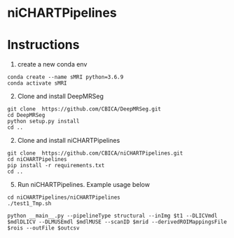 # niCHARTPipelines


# Instructions
1) create a new conda env
```
conda create --name sMRI python=3.6.9
conda activate sMRI
```
2) Clone and install DeepMRSeg 
```
git clone  https://github.com/CBICA/DeepMRSeg.git
cd DeepMRSeg
python setup.py install
cd ..
```

2) Clone and install niCHARTPipelines
```
git clone  https://github.com/CBICA/niCHARTPipelines.git
cd niCHARTPipelines
pip install -r requirements.txt
cd ..
```

5) Run niCHARTPipelines. Example usage below
```
cd niCHARTPipelines/niCHARTPipelines
./test1_Tmp.sh

python __main__.py --pipelineType structural --inImg $t1 --DLICVmdl $mdlDLICV --DLMUSEmdl $mdlMUSE --scanID $mrid --derivedROIMappingsFile $rois --outFile $outcsv
```

